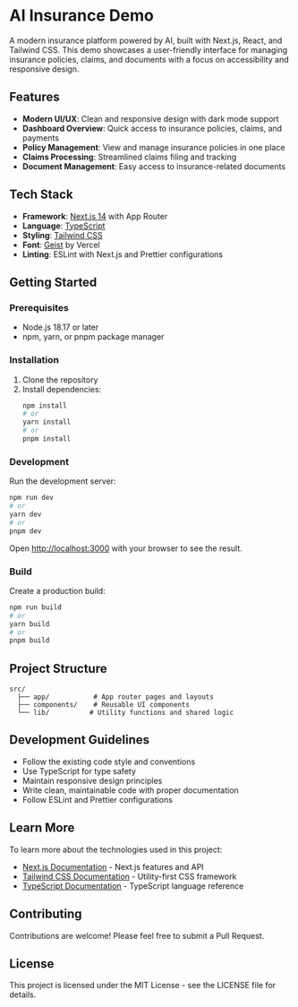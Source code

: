 # AI Insurance Demo

A modern insurance platform powered by AI, built with Next.js, React, and Tailwind CSS. This demo showcases a user-friendly interface for managing insurance policies, claims, and documents with a focus on accessibility and responsive design.

## Features

- **Modern UI/UX**: Clean and responsive design with dark mode support
- **Dashboard Overview**: Quick access to insurance policies, claims, and payments
- **Policy Management**: View and manage insurance policies in one place
- **Claims Processing**: Streamlined claims filing and tracking
- **Document Management**: Easy access to insurance-related documents

## Tech Stack

- **Framework**: [Next.js 14](https://nextjs.org) with App Router
- **Language**: [TypeScript](https://www.typescriptlang.org)
- **Styling**: [Tailwind CSS](https://tailwindcss.com)
- **Font**: [Geist](https://vercel.com/font) by Vercel
- **Linting**: ESLint with Next.js and Prettier configurations

## Getting Started

### Prerequisites

- Node.js 18.17 or later
- npm, yarn, or pnpm package manager

### Installation

1. Clone the repository
2. Install dependencies:
   ```bash
   npm install
   # or
   yarn install
   # or
   pnpm install
   ```

### Development

Run the development server:

```bash
npm run dev
# or
yarn dev
# or
pnpm dev
```

Open [http://localhost:3000](http://localhost:3000) with your browser to see the result.

### Build

Create a production build:

```bash
npm run build
# or
yarn build
# or
pnpm build
```

## Project Structure

```
src/
  ├── app/           # App router pages and layouts
  ├── components/    # Reusable UI components
  └── lib/          # Utility functions and shared logic
```

## Development Guidelines

- Follow the existing code style and conventions
- Use TypeScript for type safety
- Maintain responsive design principles
- Write clean, maintainable code with proper documentation
- Follow ESLint and Prettier configurations

## Learn More

To learn more about the technologies used in this project:

- [Next.js Documentation](https://nextjs.org/docs) - Next.js features and API
- [Tailwind CSS Documentation](https://tailwindcss.com/docs) - Utility-first CSS framework
- [TypeScript Documentation](https://www.typescriptlang.org/docs) - TypeScript language reference

## Contributing

Contributions are welcome! Please feel free to submit a Pull Request.

## License

This project is licensed under the MIT License - see the LICENSE file for details.
